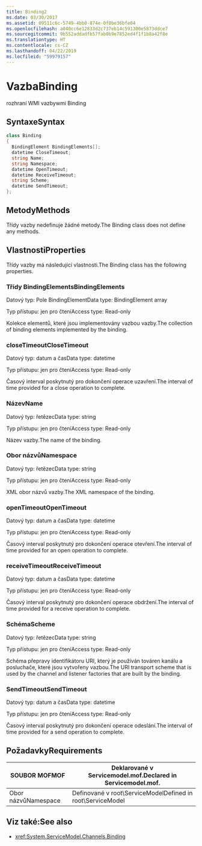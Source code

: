 ```yaml
---
title: Binding2
ms.date: 03/30/2017
ms.assetid: 09511c6c-5749-4bb0-874e-0f0be36bfe04
ms.openlocfilehash: a040cc6e12833d2c737eb14c591300e5873ddce7
ms.sourcegitcommit: 9b552addadfb57fab0b9e7852ed4f1f1b8a42f8e
ms.translationtype: HT
ms.contentlocale: cs-CZ
ms.lasthandoff: 04/22/2019
ms.locfileid: "59979157"
---
```

# <a name="binding"></a><span data-ttu-id="a4a7c-102">Vazba</span><span class="sxs-lookup"><span data-stu-id="a4a7c-102">Binding</span></span>
<span data-ttu-id="a4a7c-103">rozhraní WMI vazby</span><span class="sxs-lookup"><span data-stu-id="a4a7c-103">wmi Binding</span></span>  
  
## <a name="syntax"></a><span data-ttu-id="a4a7c-104">Syntaxe</span><span class="sxs-lookup"><span data-stu-id="a4a7c-104">Syntax</span></span>  
  
```csharp
class Binding  
{  
  BindingElement BindingElements[];  
  datetime CloseTimeout;  
  string Name;  
  string Namespace;  
  datetime OpenTimeout;  
  datetime ReceiveTimeout;  
  string Scheme;  
  datetime SendTimeout;  
};  
```  
  
## <a name="methods"></a><span data-ttu-id="a4a7c-105">Metody</span><span class="sxs-lookup"><span data-stu-id="a4a7c-105">Methods</span></span>  
 <span data-ttu-id="a4a7c-106">Třídy vazby nedefinuje žádné metody.</span><span class="sxs-lookup"><span data-stu-id="a4a7c-106">The Binding class does not define any methods.</span></span>  
  
## <a name="properties"></a><span data-ttu-id="a4a7c-107">Vlastnosti</span><span class="sxs-lookup"><span data-stu-id="a4a7c-107">Properties</span></span>  
 <span data-ttu-id="a4a7c-108">Třídy vazby má následující vlastnosti.</span><span class="sxs-lookup"><span data-stu-id="a4a7c-108">The Binding class has the following properties.</span></span>  
  
### <a name="bindingelements"></a><span data-ttu-id="a4a7c-109">Třídy BindingElements</span><span class="sxs-lookup"><span data-stu-id="a4a7c-109">BindingElements</span></span>  
 <span data-ttu-id="a4a7c-110">Datový typ: Pole BindingElement</span><span class="sxs-lookup"><span data-stu-id="a4a7c-110">Data type: BindingElement array</span></span>  
  
 <span data-ttu-id="a4a7c-111">Typ přístupu: jen pro čtení</span><span class="sxs-lookup"><span data-stu-id="a4a7c-111">Access type: Read-only</span></span>  
  
 <span data-ttu-id="a4a7c-112">Kolekce elementů, které jsou implementovány vazbou vazby.</span><span class="sxs-lookup"><span data-stu-id="a4a7c-112">The collection of binding elements implemented by the binding.</span></span>  
  
### <a name="closetimeout"></a><span data-ttu-id="a4a7c-113">closeTimeout</span><span class="sxs-lookup"><span data-stu-id="a4a7c-113">CloseTimeout</span></span>  
 <span data-ttu-id="a4a7c-114">Datový typ: datum a čas</span><span class="sxs-lookup"><span data-stu-id="a4a7c-114">Data type: datetime</span></span>  
  
 <span data-ttu-id="a4a7c-115">Typ přístupu: jen pro čtení</span><span class="sxs-lookup"><span data-stu-id="a4a7c-115">Access type: Read-only</span></span>  
  
 <span data-ttu-id="a4a7c-116">Časový interval poskytnutý pro dokončení operace uzavření.</span><span class="sxs-lookup"><span data-stu-id="a4a7c-116">The interval of time provided for a close operation to complete.</span></span>  
  
### <a name="name"></a><span data-ttu-id="a4a7c-117">Název</span><span class="sxs-lookup"><span data-stu-id="a4a7c-117">Name</span></span>  
 <span data-ttu-id="a4a7c-118">Datový typ: řetězec</span><span class="sxs-lookup"><span data-stu-id="a4a7c-118">Data type: string</span></span>  
  
 <span data-ttu-id="a4a7c-119">Typ přístupu: jen pro čtení</span><span class="sxs-lookup"><span data-stu-id="a4a7c-119">Access type: Read-only</span></span>  
  
 <span data-ttu-id="a4a7c-120">Název vazby.</span><span class="sxs-lookup"><span data-stu-id="a4a7c-120">The name of the binding.</span></span>  
  
### <a name="namespace"></a><span data-ttu-id="a4a7c-121">Obor názvů</span><span class="sxs-lookup"><span data-stu-id="a4a7c-121">Namespace</span></span>  
 <span data-ttu-id="a4a7c-122">Datový typ: řetězec</span><span class="sxs-lookup"><span data-stu-id="a4a7c-122">Data type: string</span></span>  
  
 <span data-ttu-id="a4a7c-123">Typ přístupu: jen pro čtení</span><span class="sxs-lookup"><span data-stu-id="a4a7c-123">Access type: Read-only</span></span>  
  
 <span data-ttu-id="a4a7c-124">XML obor názvů vazby.</span><span class="sxs-lookup"><span data-stu-id="a4a7c-124">The XML namespace of the binding.</span></span>  
  
### <a name="opentimeout"></a><span data-ttu-id="a4a7c-125">openTimeout</span><span class="sxs-lookup"><span data-stu-id="a4a7c-125">OpenTimeout</span></span>  
 <span data-ttu-id="a4a7c-126">Datový typ: datum a čas</span><span class="sxs-lookup"><span data-stu-id="a4a7c-126">Data type: datetime</span></span>  
  
 <span data-ttu-id="a4a7c-127">Typ přístupu: jen pro čtení</span><span class="sxs-lookup"><span data-stu-id="a4a7c-127">Access type: Read-only</span></span>  
  
 <span data-ttu-id="a4a7c-128">Časový interval poskytnutý pro dokončení operace otevření.</span><span class="sxs-lookup"><span data-stu-id="a4a7c-128">The interval of time provided for an open operation to complete.</span></span>  
  
### <a name="receivetimeout"></a><span data-ttu-id="a4a7c-129">receiveTimeout</span><span class="sxs-lookup"><span data-stu-id="a4a7c-129">ReceiveTimeout</span></span>  
 <span data-ttu-id="a4a7c-130">Datový typ: datum a čas</span><span class="sxs-lookup"><span data-stu-id="a4a7c-130">Data type: datetime</span></span>  
  
 <span data-ttu-id="a4a7c-131">Typ přístupu: jen pro čtení</span><span class="sxs-lookup"><span data-stu-id="a4a7c-131">Access type: Read-only</span></span>  
  
 <span data-ttu-id="a4a7c-132">Časový interval poskytnutý pro dokončení operace obdržení.</span><span class="sxs-lookup"><span data-stu-id="a4a7c-132">The interval of time provided for a receive operation to complete.</span></span>  
  
### <a name="scheme"></a><span data-ttu-id="a4a7c-133">Schéma</span><span class="sxs-lookup"><span data-stu-id="a4a7c-133">Scheme</span></span>  
 <span data-ttu-id="a4a7c-134">Datový typ: řetězec</span><span class="sxs-lookup"><span data-stu-id="a4a7c-134">Data type: string</span></span>  
  
 <span data-ttu-id="a4a7c-135">Typ přístupu: jen pro čtení</span><span class="sxs-lookup"><span data-stu-id="a4a7c-135">Access type: Read-only</span></span>  
  
 <span data-ttu-id="a4a7c-136">Schéma přepravy identifikátoru URI, který je používán továren kanálu a posluchače, které jsou vytvořeny vazbou.</span><span class="sxs-lookup"><span data-stu-id="a4a7c-136">The URI transport scheme that is used by the channel and listener factories that are built by the binding.</span></span>  
  
### <a name="sendtimeout"></a><span data-ttu-id="a4a7c-137">SendTimeout</span><span class="sxs-lookup"><span data-stu-id="a4a7c-137">SendTimeout</span></span>  
 <span data-ttu-id="a4a7c-138">Datový typ: datum a čas</span><span class="sxs-lookup"><span data-stu-id="a4a7c-138">Data type: datetime</span></span>  
  
 <span data-ttu-id="a4a7c-139">Typ přístupu: jen pro čtení</span><span class="sxs-lookup"><span data-stu-id="a4a7c-139">Access type: Read-only</span></span>  
  
 <span data-ttu-id="a4a7c-140">Časový interval poskytnutý pro dokončení operace odeslání.</span><span class="sxs-lookup"><span data-stu-id="a4a7c-140">The interval of time provided for a send operation to complete.</span></span>  
  
## <a name="requirements"></a><span data-ttu-id="a4a7c-141">Požadavky</span><span class="sxs-lookup"><span data-stu-id="a4a7c-141">Requirements</span></span>  
  
|<span data-ttu-id="a4a7c-142">SOUBOR MOF</span><span class="sxs-lookup"><span data-stu-id="a4a7c-142">MOF</span></span>|<span data-ttu-id="a4a7c-143">Deklarované v Servicemodel.mof.</span><span class="sxs-lookup"><span data-stu-id="a4a7c-143">Declared in Servicemodel.mof.</span></span>|  
|---------|-----------------------------------|  
|<span data-ttu-id="a4a7c-144">Obor názvů</span><span class="sxs-lookup"><span data-stu-id="a4a7c-144">Namespace</span></span>|<span data-ttu-id="a4a7c-145">Definované v root\ServiceModel</span><span class="sxs-lookup"><span data-stu-id="a4a7c-145">Defined in root\ServiceModel</span></span>|  
  
## <a name="see-also"></a><span data-ttu-id="a4a7c-146">Viz také:</span><span class="sxs-lookup"><span data-stu-id="a4a7c-146">See also</span></span>

- <xref:System.ServiceModel.Channels.Binding>
